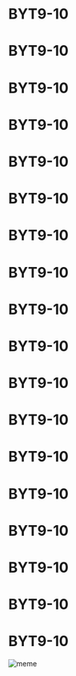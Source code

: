 # BYT9-10
# BYT9-10
# BYT9-10
# BYT9-10
# BYT9-10
# BYT9-10
# BYT9-10
# BYT9-10
# BYT9-10
# BYT9-10
# BYT9-10
# BYT9-10
# BYT9-10
# BYT9-10
# BYT9-10
# BYT9-10
# BYT9-10
# BYT9-10
![meme](meme.png)
